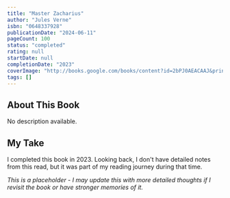 ```yaml
---
title: "Master Zacharius"
author: "Jules Verne"
isbn: "0648337928"
publicationDate: "2024-06-11"
pageCount: 100
status: "completed"
rating: null
startDate: null
completionDate: "2023"
coverImage: "http://books.google.com/books/content?id=2bPJ0AEACAAJ&printsec=frontcover&img=1&zoom=1&source=gbs_api"
tags: []
---
```


## About This Book

No description available.

## My Take

I completed this book in 2023. Looking back, I don't have detailed notes from this read, but it was part of my reading journey during that time.

_This is a placeholder - I may update this with more detailed thoughts if I revisit the book or have stronger memories of it._
